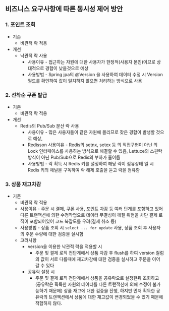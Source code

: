 ## 비즈니스 요구사항에 따른 동시성 제어 방안

### 1. 포인트 조회

- 기존
    - 비관적 락 적용
- 개선
    - 낙관적 락 사용
        - 사용이유 - 접근하는 자원에 대한 사용자가 한정적(사용자 본인)이므로 상대적으로 경합이 낮을것으로 예상
        - 사용방법 - Spring jpa의 @Version 을 사용하여 데이터 수정 시 Version 필드를 확인하여 값이 일치하지 않으면 처리하는 방식으로 사용

### 2. 선착순 쿠폰 발급

- 기존
    - 비관적 락 적용
- 개선
    - Redis의 Pub/Sub 분산 락 사용
        - 사용이유 - 많은 사용자들이 같은 자원에 몰리므로 잦은 경합이 발생할 것으로 예상,
        - Redisson 사용이유 - Redis의 setnx, setex 등 의 직접구현이 아닌 의 Lock 인터페이스를 사용하는 방식으로 해결할 수 있음, Lettuce의 스핀락 방식이 아닌 Pub/Sub으로 Redis의 부하가 줄어듬
        - 사용방법 - 락 획득 시 Redis 키를 설정하여 해당 락이 점유상태 일 시 Redis 키의 채널을 구독하여 락 해제 호출을 듣고 락을 점유함

### 3. 상품 재고차감

- 기존
    - 비관적 락 적용
    - 사용이유 - 주문 시 결제, 쿠폰 사용, 포인트 차감 등 여러 단계를 포함하고 있어 다른 트랜잭션에 의한 수정작업으로 데이터 무결성이 깨질 위험을 차단
      결제 로직이 포함되어있어 코드 복잡도를 우려(결제 취소 등)
    - 사용방법 - 상품 조회 시 `select ... for update` 사용, 상품 조회 후 사용자의 주문 수량에 대한 검증을 실시함
    - 고려사항
        - version을 이용한 낙관적 락을 적용할 시
            - 주문 및 결제 로직 전단계에서 상품 차감 후 flush를 하여 version 컬럼의 값이 서로 다를때에 재고차감에 대한 검증을 실시하고 주문을 이어갈 수 있다
        - 공유락 설정 시
            - 주문 및 결제 로직 전단계에서 상품을 공유락으로 설정한뒤 조회하고(공유락은 획득한 자원의 데이터를 다른 트랜잭션에 의해 수정이 불가능하기 때문에) 상품 재고에 대한 검증을 진행, 하지만 먼저 획득한 공유락의 트랜잭션에서 상품에 대한 재고값이 변경되었을 수 있기 때문에 적합하지 않다.
